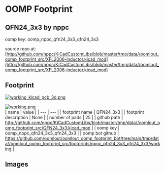# OOMP Footprint  
## QFN24_3x3  by nppc  
  
oomp key: oomp_nppc_qfn24_3x3_qfn24_3x3  
  
source repo at: [http://github.com/nppc/KiCadCustomLibs/blob/master/tmp/data//oomlout_oomp_footprint_src/XFL2006-inductor.kicad_mod](http://github.com/nppc/KiCadCustomLibs/blob/master/tmp/data//oomlout_oomp_footprint_src/XFL2006-inductor.kicad_mod)  
## Footprint  
  
[![working_kicad_pcb_3d.png](working_kicad_pcb_3d_600.png)](working_kicad_pcb_3d.png)  
  
[![working.png](working_600.png)](working.png)  
| name | value | 
| --- | --- | 
| footprint name | QFN24_3x3 | 
| footprint description | None | 
| number of pads | 25 | 
| github path | http://github.com/nppc/KiCadCustomLibs/blob/master/tmp/data//oomlout_oomp_footprint_src/QFN24_3x3.kicad_mod | 
| oomp key | oomp_nppc_qfn24_3x3_qfn24_3x3 | 
| oomp bot github | https://github.com/oomlout/oomlout_oomp_footprint_bot/tree/main/tmp/data//oomlout_oomp_footprint_src/footprints/nppc_qfn24_3x3_qfn24_3x3/working | 
## Images  
